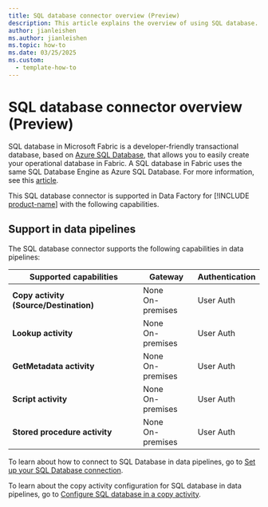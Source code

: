```yaml
---
title: SQL database connector overview (Preview)
description: This article explains the overview of using SQL database.
author: jianleishen
ms.author: jianleishen
ms.topic: how-to
ms.date: 03/25/2025
ms.custom:
  - template-how-to
---
```


# SQL database connector overview (Preview)

SQL database in Microsoft Fabric is a developer-friendly transactional database, based on [Azure SQL Database](/azure/azure-sql/database/sql-database-paas-overview), that allows you to easily create your operational database in Fabric. A SQL database in Fabric uses the same SQL Database Engine as Azure SQL Database. For more information, see this [article](/fabric/database/sql/overview).

This SQL database connector is supported in Data Factory for [!INCLUDE [product-name](../includes/product-name.md)] with the following capabilities.

## Support in data pipelines

The SQL database connector supports the following capabilities in data pipelines:

| Supported capabilities | Gateway | Authentication |
| --- | --- | --- |
| **Copy activity (Source/Destination)** | None <br> On-premises | User Auth |
| **Lookup activity** | None <br> On-premises | User Auth |
| **GetMetadata activity** | None <br> On-premises | User Auth |
| **Script activity** | None <br> On-premises | User Auth |
| **Stored procedure activity** | None <br> On-premises | User Auth |

To learn about how to connect to SQL Database in data pipelines, go to [Set up your SQL Database connection](connector-sql-database.md).

To learn about the copy activity configuration for SQL database in data pipelines, go to [Configure SQL database in a copy activity](connector-sql-database-copy-activity.md).
